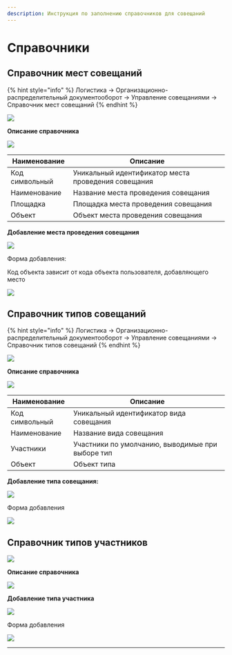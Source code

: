 ```yaml
---
description: Инструкция по заполнению справочников для совещаний
---
```


# Справочники

## **Справочник мест совещаний**

{% hint style="info" %}
Логистика → Организационно-распределительный документооборот → Управление совещаниями → Справочник мест совещаний
{% endhint %}

![](<../../../.gitbook/assets/28 (1).png>)

**Описание справочника**

![](<../../../.gitbook/assets/image (889).png>)



| **Наименование** | **Описание**                                        |
| ---------------- | --------------------------------------------------- |
| Код символьный   | Уникальный идентификатор места проведения совещания |
| Наименование     | Название места проведения совещания                 |
| Площадка         | Площадка места проведения совещания                 |
| Объект           | Объект места проведения совещания                   |

**Добавление места проведения совещания**

![](<../../../.gitbook/assets/image (872).png>)

Форма добавления:

Код объекта зависит от кода объекта пользователя, добавляющего место

![](<../../../.gitbook/assets/image (359).png>)

## **Справочник типов совещаний**

{% hint style="info" %}
Логистика → Организационно-распределительный документооборот → Управление совещаниями → Справочник типов совещаний
{% endhint %}

![](<../../../.gitbook/assets/32 (3).png>)

**Описание справочника**

![](<../../../.gitbook/assets/image (878).png>)

| **Наименование** | **Описание**                                     |
| ---------------- | ------------------------------------------------ |
| Код символьный   | Уникальный идентификатор вида совещания          |
| Наименование     | Название вида совещания                          |
| Участники        | Участники по умолчанию, выводимые при выборе тип |
| Объект           | Объект типа                                      |

**Добавление типа совещания:**&#x20;

![](<../../../.gitbook/assets/image (354).png>)

Форма добавления

![](<../../../.gitbook/assets/image (981).png>)

## Справочник типов участников

![](<../../../.gitbook/assets/image (568).png>)

**Описание справочника**

![](<../../../.gitbook/assets/image (925).png>)

**Добавление типа участника**

![](<../../../.gitbook/assets/image (885).png>)

Форма добавления

![](<../../../.gitbook/assets/image (929).png>)

****
